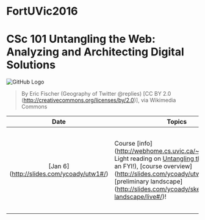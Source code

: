 # FortUVic2016

# CSc 101 Untangling the Web: Analyzing and Architecting Digital Solutions 
![GitHub Logo](https://upload.wikimedia.org/wikipedia/commons/5/50/Geography_of_Twitter_%40replies_%286238509140%29.jpg)

> By Eric Fischer (Geography of Twitter @replies) [CC BY 2.0 (http://creativecommons.org/licenses/by/2.0)], via Wikimedia Commons


Date     | Topics                 | Homework  
:------:| ---------------------- | --------- 
[Jan 6] (http://slides.com/ycoady/utw1#/)  | Course [info] (http://webhome.cs.uvic.ca/~ycoady/utw/), Light reading on [Untangling the Web](http://www.governmentattic.org/8docs/UntanglingTheWeb-NSA_2007.pdf) (just an FYI!), [course overview] (http://slides.com/ycoady/utw1/live#/) and [preliminary landscape] (http://slides.com/ycoady/sketching-the-landscape/live#/)!  | (1) Course survey (2) post comments for the questions on Moodle, and (3) sketch landscape diagram! 
